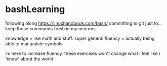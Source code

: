 # bashLearning

following along https://linuxhandbook.com/bash/
committing to git just to... keep those commands fresh in my neurons


knowledge = like math and stuff. super general
fluency = actually being able to manipulate symbols

im here to increase fluency. these exercises won't change what i feel like i 'know' about the world. 
